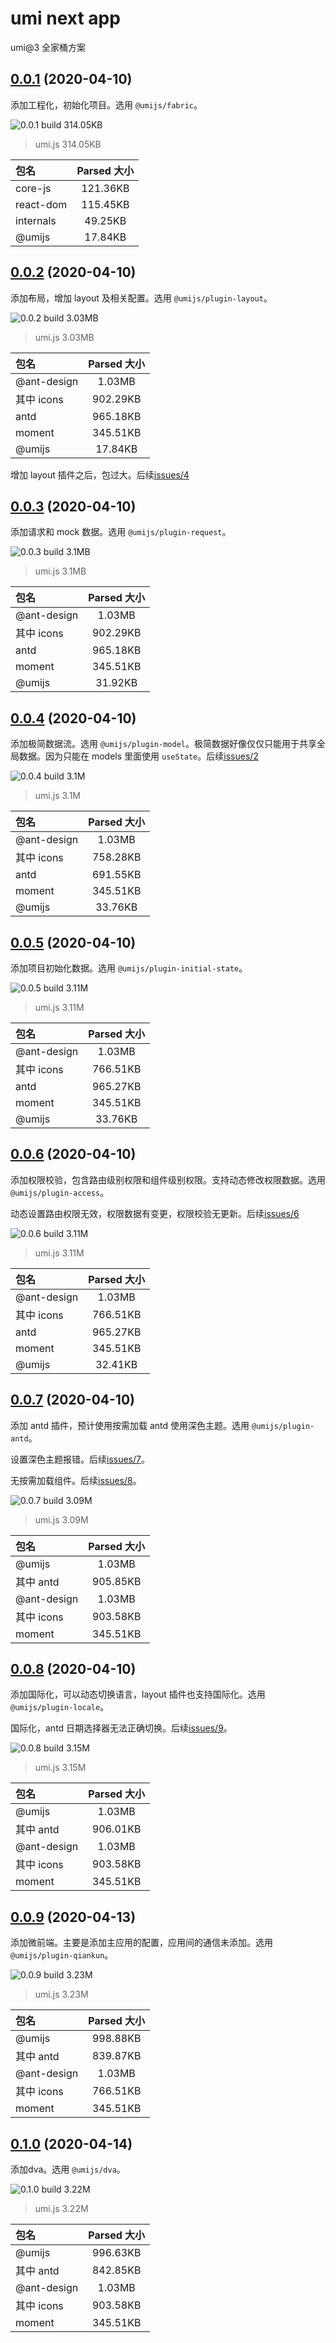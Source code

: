 # umi next app

umi@3 全家桶方案

## [0.0.1](https://github.com/umijs/next-app/tree/001fabric) (2020-04-10)

添加工程化，初始化项目。选用 `@umijs/fabric`。

![0.0.1 build 314.05KB](./analyze/20200410001.jpg)

> umi.js 314.05KB

| 包名      | Parsed 大小 |
| :-------- | :---------: |
| core-js   |  121.36KB   |
| react-dom |  115.45KB   |
| internals |   49.25KB   |
| @umijs    |   17.84KB   |

## [0.0.2](https://github.com/umijs/next-app/tree/002layout) (2020-04-10)

添加布局，增加 layout 及相关配置。选用 `@umijs/plugin-layout`。

![0.0.2 build 3.03MB](./analyze/20200410002.jpg)

> umi.js 3.03MB

| 包名        | Parsed 大小 |
| :---------- | :---------: |
| @ant-design |   1.03MB    |
| 其中 icons  |  902.29KB   |
| antd        |  965.18KB   |
| moment      |  345.51KB   |
| @umijs      |   17.84KB   |

增加 layout 插件之后，包过大。后续[issues/4](https://github.com/umijs/next-app/issues/4)

## [0.0.3](https://github.com/umijs/next-app/tree/003request) (2020-04-10)

添加请求和 mock 数据。选用 `@umijs/plugin-request`。

![0.0.3 build 3.1MB](./analyze/20200410003.jpg)

> umi.js 3.1MB

| 包名        | Parsed 大小 |
| :---------- | :---------: |
| @ant-design |   1.03MB    |
| 其中 icons  |  902.29KB   |
| antd        |  965.18KB   |
| moment      |  345.51KB   |
| @umijs      |   31.92KB   |

## [0.0.4](https://github.com/umijs/next-app/tree/004models) (2020-04-10)

添加极简数据流。选用 `@umijs/plugin-model`。极简数据好像仅仅只能用于共享全局数据。因为只能在 models 里面使用 `useState`。后续[issues/2](https://github.com/umijs/next-app/issues/2)

![0.0.4 build 3.1M](./analyze/20200410004.jpg)

> umi.js 3.1M

| 包名        | Parsed 大小 |
| :---------- | :---------: |
| @ant-design |   1.03MB    |
| 其中 icons  |  758.28KB   |
| antd        |  691.55KB   |
| moment      |  345.51KB   |
| @umijs      |   33.76KB   |

## [0.0.5](https://github.com/umijs/next-app/tree/005initstate) (2020-04-10)

添加项目初始化数据。选用 `@umijs/plugin-initial-state`。

![0.0.5 build 3.11M](./analyze/20200410005.jpg)

> umi.js 3.11M

| 包名        | Parsed 大小 |
| :---------- | :---------: |
| @ant-design |   1.03MB    |
| 其中 icons  |  766.51KB   |
| antd        |  965.27KB   |
| moment      |  345.51KB   |
| @umijs      |   33.76KB   |

## [0.0.6](https://github.com/umijs/next-app/tree/006access) (2020-04-10)

添加权限校验，包含路由级别权限和组件级别权限。支持动态修改权限数据。选用 `@umijs/plugin-access`。

动态设置路由权限无效，权限数据有变更，权限校验无更新。后续[issues/6](https://github.com/umijs/next-app/issues/6)

![0.0.6 build 3.11M](./analyze/20200410006.jpg)

> umi.js 3.11M

| 包名        | Parsed 大小 |
| :---------- | :---------: |
| @ant-design |   1.03MB    |
| 其中 icons  |  766.51KB   |
| antd        |  965.27KB   |
| moment      |  345.51KB   |
| @umijs      |   32.41KB   |

## [0.0.7](https://github.com/umijs/next-app/tree/007antd) (2020-04-10)

添加 antd 插件，预计使用按需加载 antd 使用深色主题。选用 `@umijs/plugin-antd`。

设置深色主题报错。后续[issues/7](https://github.com/umijs/next-app/issues/7)。

无按需加载组件。后续[issues/8](https://github.com/umijs/next-app/issues/8)。

![0.0.7 build 3.09M](./analyze/20200410007.jpg)

> umi.js 3.09M

| 包名        | Parsed 大小 |
| :---------- | :---------: |
| @umijs      |   1.03MB    |
| 其中 antd   |  905.85KB   |
| @ant-design |   1.03MB    |
| 其中 icons  |  903.58KB   |
| moment      |  345.51KB   |

## [0.0.8](https://github.com/umijs/next-app/tree/008locale) (2020-04-10)

添加国际化，可以动态切换语言，layout 插件也支持国际化。选用 `@umijs/plugin-locale`。

国际化，antd 日期选择器无法正确切换。后续[issues/9](https://github.com/umijs/next-app/issues/9)。

![0.0.8 build 3.15M](./analyze/20200410008.jpg)

> umi.js 3.15M

| 包名        | Parsed 大小 |
| :---------- | :---------: |
| @umijs      |   1.03MB    |
| 其中 antd   |  906.01KB   |
| @ant-design |   1.03MB    |
| 其中 icons  |  903.58KB   |
| moment      |  345.51KB   |

## [0.0.9]() (2020-04-13)

添加微前端。主要是添加主应用的配置，应用间的通信未添加。选用 `@umijs/plugin-qiankun`。

![0.0.9 build 3.23M](./analyze/20200413009.jpg)

> umi.js 3.23M

| 包名        | Parsed 大小 |
| :---------- | :---------: |
| @umijs      |  998.88KB   |
| 其中 antd   |  839.87KB   |
| @ant-design |   1.03MB    |
| 其中 icons  |  766.51KB   |
| moment      |  345.51KB   |

## [0.1.0]() (2020-04-14)

添加dva。选用 `@umijs/dva`。

![0.1.0 build 3.22M](./analyze/20200414010.jpg)

> umi.js 3.22M

| 包名        | Parsed 大小 |
| :---------- | :---------: |
| @umijs      |  996.63KB   |
| 其中 antd   |  842.85KB   |
| @ant-design |   1.03MB    |
| 其中 icons  |  903.58KB   |
| moment      |  345.51KB   |
